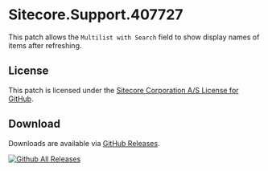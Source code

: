 # Sitecore.Support.407727
This patch allows the `Multilist with Search` field to show display names of items after refreshing.

## License  
This patch is licensed under the [Sitecore Corporation A/S License for GitHub](https://github.com/sitecoresupport/Sitecore.Support.407727/blob/master/LICENSE).  

## Download  
Downloads are available via [GitHub Releases](https://github.com/sitecoresupport/Sitecore.Support.407727/releases).  

[![Github All Releases](https://img.shields.io/github/downloads/SitecoreSupport/Sitecore.Support.407727/total.svg)](https://github.com/SitecoreSupport/Sitecore.Support.407727/releases)
